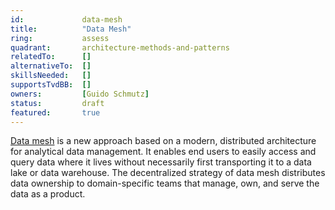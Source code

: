 ```yaml
---
id: 			data-mesh
title:          "Data Mesh"
ring:           assess
quadrant:       architecture-methods-and-patterns
relatedTo:		[]
alternativeTo:	[]
skillsNeeded:	[]
supportsTvdBB:	[]
owners:         [Guido Schmutz]  
status:			draft
featured:       true
---
```


[Data mesh](https://datameshlearning.com) is a new approach based on a modern, distributed architecture for analytical data management. It enables end users to easily access and query data where it lives without necessarily first transporting it to a data lake or data warehouse. The decentralized strategy of data mesh distributes data ownership to domain-specific teams that manage, own, and serve the data as a product.